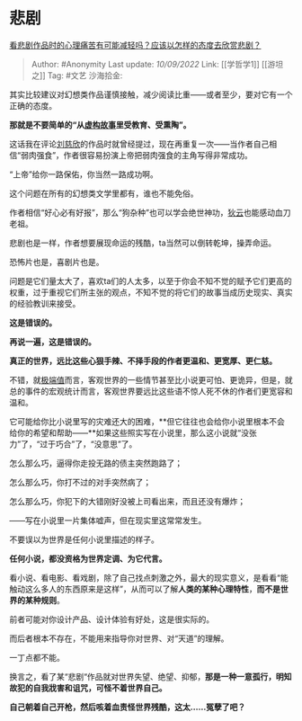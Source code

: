 # 悲剧
[看悲剧作品时的心理痛苦有可能减轻吗？应该以怎样的态度去欣赏悲剧？](https://www.zhihu.com/question/551780100/answer/2660100956)

> Author: #Anonymity
> Last update: *10/09/2022*
> Link: [[学哲学1]] [[游坦之]]
> Tag: #文艺
> 沙海拾金:

其实比较建议对幻想类作品谨慎接触，减少阅读比重——或者至少，要对它有一个正确的态度。

**那就是不要简单的“从[虚构故事](https://www.zhihu.com/search?q=%E8%99%9A%E6%9E%84%E6%95%85%E4%BA%8B&search_source=Entity&hybrid_search_source=Entity&hybrid_search_extra=%7B%22sourceType%22%3A%22answer%22%2C%22sourceId%22%3A2660100956%7D)里受教育、受熏陶”。**

这话我在评论[刘慈欣](https://www.zhihu.com/search?q=%E5%88%98%E6%85%88%E6%AC%A3&search_source=Entity&hybrid_search_source=Entity&hybrid_search_extra=%7B%22sourceType%22%3A%22answer%22%2C%22sourceId%22%3A2660100956%7D)的作品时就曾经提过，现在再重复一次——当作者自己相信“弱肉强食”，作者很容易扮演上帝把弱肉强食的主角写得非常成功。

“上帝”给你一路保佑，你当然一路成功啊。

这个问题在所有的幻想类文学里都有，谁也不能免俗。

作者相信“好心必有好报”，那么“狗杂种”也可以学会绝世神功，[狄云](https://www.zhihu.com/search?q=%E7%8B%84%E4%BA%91&search_source=Entity&hybrid_search_source=Entity&hybrid_search_extra=%7B%22sourceType%22%3A%22answer%22%2C%22sourceId%22%3A2660100956%7D)也能感动血刀老祖。

悲剧也是一样，作者想要展现命运的残酷，ta当然可以倒转乾坤，操弄命运。

恐怖片也是，喜剧片也是。

问题是它们量太大了，喜欢ta们的人太多，以至于你会不知不觉的赋予它们更高的权重，过于重视它们所主张的观点，不知不觉的将它们的故事当成历史现实、真实的经验教训来接受。

**这是错误的。**

**再说一遍，这是错误的。**

**真正的世界，远比这些心狠手辣、不择手段的作者更温和、更宽厚、更仁慈。**

不错，就[极端值](https://www.zhihu.com/search?q=%E6%9E%81%E7%AB%AF%E5%80%BC&search_source=Entity&hybrid_search_source=Entity&hybrid_search_extra=%7B%22sourceType%22%3A%22answer%22%2C%22sourceId%22%3A2660100956%7D)而言，客观世界的一些情节甚至比小说更可怕、更诡异，但是，就总的事件的宏观统计而言，客观世界要远比这些语不惊人死不休的作者们更宽容和温和。

它可能给你比小说里写的灾难还大的困难，**但它往往也会给你小说里根本不会给你的希望和帮助——**如果这些照实写在小说里，那么这小说就“没张力”了，“过于巧合”了，“没意思”了。

怎么那么巧，逼得你走投无路的债主突然跑路了；

怎么那么巧，你打不过的对手突然病了；

怎么那么巧，你犯下的大错刚好没被上司看出来，而且还没有爆炸；

——写在小说里一片集体嘘声，但在现实里这常常发生。

  

不要误以为世界是任何小说里描述的样子。

**任何小说，都没资格为世界定调、为它代言。**

看小说、看电影、看戏剧，除了自己找点刺激之外，最大的现实意义，是看看“能触动这么多人的东西原来是这样”，从而可以了解**人类的某种心理特性**，**而不是世界的某种规则**。

前者可能对你设计产品、设计体验有好处，这是很实际的。

而后者根本不存在，不能用来指导你对世界、对“天道”的理解。

一丁点都不能。

换言之，看了某“悲剧“作品就对世界失望、绝望、抑郁，**那是一种一意孤行，明知故犯的自我戕害和诅咒，可怪不着世界自己。**

**自己朝着自己开枪，然后咳着血责怪世界残酷，这太……冤孽了吧？**